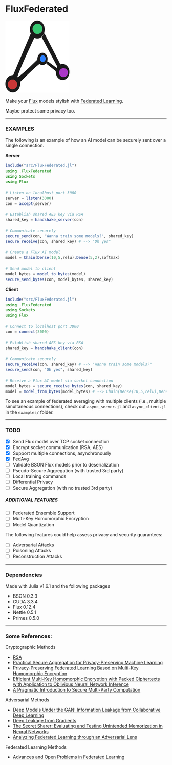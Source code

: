 
# FluxFederated

<img width="200px" src="https://github.com/johngilbert2000/FluxFederated/blob/main/misc/fed_logo.png" />

Make your [Flux](https://fluxml.ai/) models stylish with [Federated Learning](https://ai.googleblog.com/2017/04/federated-learning-collaborative.html).

Maybe protect some privacy too.

___

### EXAMPLES

The following is an example of how an AI model can be securely sent over a single connection.

**Server**

```julia
include("src/FluxFederated.jl")
using .FluxFederated
using Sockets
using Flux

# Listen on localhost port 3000
server = listen(3000)
con = accept(server)

# Establish shared AES key via RSA
shared_key = handshake_server(con)

# Communicate securely
secure_send(con, "Wanna train some models?", shared_key)
secure_receive(con, shared_key) # --> "Oh yes"

# Create a Flux AI model
model = Chain(Dense(10,5,relu),Dense(5,2),softmax)

# Send model to client
model_bytes = model_to_bytes(model)
secure_send_bytes(con, model_bytes, shared_key)

```

**Client**
```julia
include("src/FluxFederated.jl")
using .FluxFederated
using Sockets
using Flux

# Connect to localhost port 3000
con = connect(3000)

# Establish shared AES key via RSA
shared_key = handshake_client(con)

# Communicate securely
secure_receive(con, shared_key) # --> "Wanna train some models?"
secure_send(con, "Oh yes", shared_key)

# Receive a Flux AI model via socket connection
model_bytes = secure_receive_bytes(con, shared_key)
model = model_from_bytes(model_bytes) # --> Chain(Dense(10,5,relu),Dense(5,2),softmax)
```

To see an example of federated averaging with multiple clients (i.e., multiple simultaneous connections), check out `async_server.jl` and `async_client.jl` in the `examples/` folder.

___

### TODO

- [X] Send Flux model over TCP socket connection
- [X] Encrypt socket communication (RSA, AES)
- [X] Support multiple connections, asynchronously
- [X] FedAvg
- [ ] Validate BSON Flux models prior to deserialization
- [ ] Pseudo-Secure Aggregation (with trusted 3rd party)
- [ ] Local training commands
- [ ] Differential Privacy
- [ ] Secure Aggregation (with no trusted 3rd party)

##### ADDITIONAL FEATURES

- [ ] Federated Ensemble Support
- [ ] Multi-Key Homomorphic Encryption
- [ ] Model Quantization

The following features could help assess privacy and security guarantees:

- [ ] Adversarial Attacks
- [ ] Poisoning Attacks
- [ ] Reconstruction Attacks

___

### Dependencies

Made with Julia v1.6.1 and the following packages

- BSON 0.3.3
- CUDA 3.3.4
- Flux 0.12.4
- Nettle 0.5.1
- Primes 0.5.0
___

### Some References:

Cryptographic Methods

- [RSA](https://en.wikipedia.org/wiki/RSA_(cryptosystem))
- [Practical Secure Aggregation
for Privacy-Preserving Machine Learning](https://eprint.iacr.org/2017/281.pdf)
- [Privacy-Preserving Federated Learning Based on Multi-Key Homomorphic Encryption](https://arxiv.org/pdf/2104.06824.pdf)
- [Efficient Multi-Key Homomorphic Encryption
with Packed Ciphertexts with Application
to Oblivious Neural Network Inference](https://eprint.iacr.org/2019/524.pdf)
- [A Pragmatic Introduction to
Secure Multi-Party Computation](https://securecomputation.org/docs/pragmaticmpc.pdf)

Adversarial Methods

- [Deep Models Under the GAN: Information Leakage from
Collaborative Deep Learning](https://export.arxiv.org/pdf/1702.07464)
- [Deep Leakage from Gradients](https://hanlab.mit.edu/projects/dlg/assets/NeurIPS19_deep_leakage_from_gradients.pdf)
- [The Secret Sharer: Evaluating and Testing Unintended Memorization in Neural Networks](https://www.usenix.org/system/files/sec19-carlini.pdf)
- [Analyzing Federated Learning through an Adversarial Lens](https://www.princeton.edu/~pmittal/publications/bhagoji-icml19.pdf)

Federated Learning Methods

- [Advances and Open Problems in Federated Learning](https://arxiv.org/abs/1912.04977v3)
